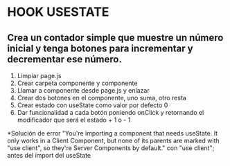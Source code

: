 # HOOK USESTATE
## Crea un contador simple que muestre un número inicial y tenga botones para incrementar y decrementar ese número.

1. Limpiar page.js
2. Crear carpeta componente y componente
3. Llamar a componente desde page.js y enlazar
4. Crear dos botones en el componente, uno suma, otro resta
5. Crear estado con useState como valor por defecto 0
6. Dar funcionalidad a cada botón poniendo onClick y retornando el modificador que será el estado + 1 o - 1

*Solución de error "You're importing a component that needs useState. It only works in a Client Component, but none of its parents are marked with "use client", so they're Server Components by default."
con "use client"; antes del import del useState
